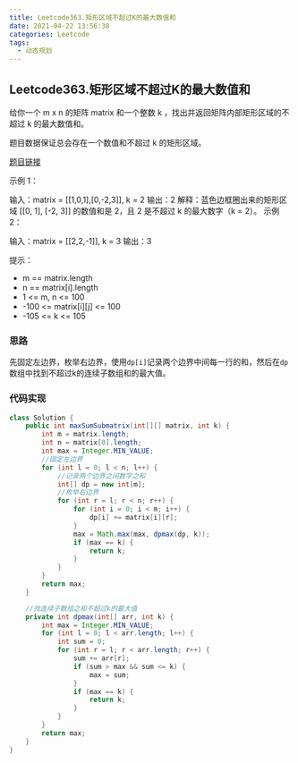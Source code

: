 ```yaml
---
title: Leetcode363.矩形区域不超过K的最大数值和
date: 2021-04-22 13:56:38
categories: Leetcode
tags:
  - 动态规划
---
```


## Leetcode363.矩形区域不超过K的最大数值和

给你一个 m x n 的矩阵 matrix 和一个整数 k ，找出并返回矩阵内部矩形区域的不超过 k 的最大数值和。

题目数据保证总会存在一个数值和不超过 k 的矩形区域。

[题目链接](https://leetcode-cn.com/problems/max-sum-of-rectangle-no-larger-than-k)

<!--more-->

示例 1：

输入：matrix = [[1,0,1],[0,-2,3]], k = 2
输出：2
解释：蓝色边框圈出来的矩形区域 [[0, 1], [-2, 3]] 的数值和是 2，且 2 是不超过 k 的最大数字（k = 2）。
示例 2：

输入：matrix = [[2,2,-1]], k = 3
输出：3


提示：

- m == matrix.length
- n == matrix[i].length
- 1 <= m, n <= 100
- -100 <= matrix[i][j] <= 100
- -105 <= k <= 105



### 思路

先固定左边界，枚举右边界，使用`dp[i]`记录两个边界中间每一行的和，然后在`dp`数组中找到不超过k的连续子数组和的最大值。



### 代码实现

```java
class Solution {
    public int maxSumSubmatrix(int[][] matrix, int k) {
        int m = matrix.length;
        int n = matrix[0].length;
        int max = Integer.MIN_VALUE;
        //固定左边界
        for (int l = 0; l < n; l++) {
            //记录两个边界之间数字之和
            int[] dp = new int[m];
            //枚举右边界
            for (int r = l; r < n; r++) {
                for (int i = 0; i < m; i++) {
                    dp[i] += matrix[i][r];
                }
                max = Math.max(max, dpmax(dp, k));
                if (max == k) {
                    return k;
                }
            }
        }
        return max;
    }

    //找连续子数组之和不超过k的最大值
    private int dpmax(int[] arr, int k) {
        int max = Integer.MIN_VALUE;
        for (int l = 0; l < arr.length; l++) {
            int sum = 0;
            for (int r = l; r < arr.length; r++) {
                sum += arr[r];
                if (sum > max && sum <= k) {
                    max = sum;
                }
                if (max == k) {
                    return k;
                }
            }
        }
        return max;
    }
}
```



